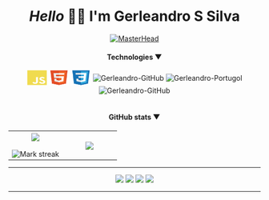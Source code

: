 
<div align="center">
   <h1><i>Hello </i> 🐱‍👤 I'm Gerleandro S Silva</h1>
<div/>

[![MasterHead](https://gifs.eco.br/wp-content/uploads/2022/11/gifs-de-programador-17.gif)](https://Gerleandro.github.io)

  
 #### Technologies ▼  
<div style="display: inline_block">
  <img align="center" alt="Gerleandro-Js" height="30" width="40" target="_black" src="https://raw.githubusercontent.com/devicons/devicon/master/icons/javascript/javascript-plain.svg" href="">
  <img align="center" alt="Gerleandro-HTML" height="30" width="40" target="_black" src="https://raw.githubusercontent.com/devicons/devicon/master/icons/html5/html5-original.svg" href="">
  <img align="center" alt="Gerleandro-CSS" height="30" width="40" target="_black" src="https://raw.githubusercontent.com/devicons/devicon/master/icons/css3/css3-original.svg" href="">
  <img align="center" alt="Gerleandro-GitHub" height="30" width="40" target="_black" src="https://www.vectorlogo.zone/logos/git-scm/git-scm-icon.svg" href="">
  <img align="center" alt="Gerleandro-Portugol" height="30" width="40" target="_black" src="https://univali-lite.github.io/Portugol-Studio/assets/img/logo.png" href="">
  <img align="center" alt="Gerleandro-GitHub" height="30" width="40" target="_black" src="https://github.githubassets.com/images/modules/logos_page/GitHub-Mark.png" href="">
 
</div><br>

 #### GitHub stats ▼ 

<table align="center">
<tr border="none">
<td width="50%" align="center">
  
  <img  align="center"  src="https://github-readme-stats.vercel.app/api?username=Gerleandro&theme=midnight-purple&show_icons=true&count_private=true&include_all_commits=false" />
  <br></br>
  <img  title="🔥 Get streak stats for your profile at git.io/streak-stats" alt="Mark streak" src="https://github-readme-streak-stats.herokuapp.com/?user=Gerleandro&theme=midnight-purple&hide_border=false" /> 
</td>

<td width="50%" align="center">

  <img  align="center"  src="https://github-readme-stats.anuraghazra1.vercel.app/api/top-langs/?username=Gerleandro&theme=midnight-purple&hide_border=false&no-bg=true&no-frame=true&langs_count=10"/>
  
  </td>
</tr>
</table>
 <hr>
<div> 
  <a href="https://www.linkedin.com/in/gerleandro-s-silva-hard" target="_blank"><img src="https://img.shields.io/badge/-LinkedIn-%230077B5?style=for-the-badge&logo=linkedin&logoColor=white" target="_blank"></a> 
  <a href="https://www.youtube.com/channel/UCZFc3dPOoMkHvfUcOmsORXA" target="_blank"><img src="https://img.shields.io/badge/YouTube-FF0000?style=for-the-badge&logo=youtube&logoColor=white" target="_blank"></a>
  <a href="https://www.instagram.com/gerleandro_silva" target="_blank"><img src="https://img.shields.io/badge/-Instagram-%23E4405F?style=for-the-badge&logo=instagram&logoColor=white" target="_blank"></a>
  <a href = "mailto:gerlleandrosyllva@gmail.com"><img src="https://img.shields.io/badge/-Gmail-%23333?style=for-the-badge&logo=gmail&logoColor=white" target="_blank"></a>  
</div>
 <hr>
